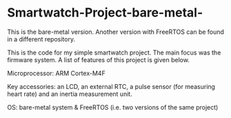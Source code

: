 # Smartwatch-Project-bare-metal-
This is the bare-metal version. Another version with FreeRTOS can be found in a different repository.

This is the code for my simple smartwatch project. The main focus was the firmware system. A list of features of this project is given below. 

Microprocessor: ARM Cortex-M4F  

Key accessories: an LCD, an external RTC, a pulse sensor (for measuring heart rate) and an inertia measurement unit.  

OS: bare-metal system & FreeRTOS (i.e. two versions of the same project)
